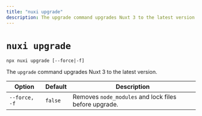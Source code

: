 ```yaml
---
title: "nuxi upgrade"
description: The upgrade command upgrades Nuxt 3 to the latest version.
---
```


# `nuxi upgrade`

```{bash}
npx nuxi upgrade [--force|-f]
```

The `upgrade` command upgrades Nuxt 3 to the latest version.

Option        | Default          | Description
-------------------------|-----------------|------------------
`--force, -f` | `false` | Removes `node_modules` and lock files before upgrade.
